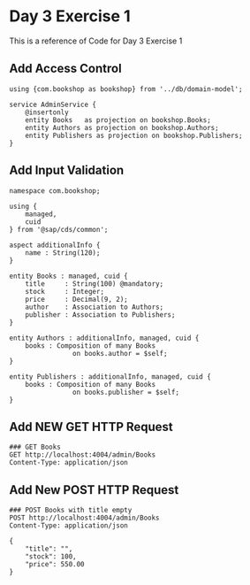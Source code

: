 # Day 3 Exercise 1
This is a reference of Code for Day 3 Exercise 1

## Add Access Control
```cds
using {com.bookshop as bookshop} from '../db/domain-model';

service AdminService {
    @insertonly
    entity Books   as projection on bookshop.Books;
    entity Authors as projection on bookshop.Authors;
    entity Publishers as projection on bookshop.Publishers;
}
```

## Add Input Validation
```cds
namespace com.bookshop;

using {
    managed,
    cuid
} from '@sap/cds/common';

aspect additionalInfo {
    name : String(120);
}

entity Books : managed, cuid {
    title     : String(100) @mandatory;
    stock     : Integer;
    price     : Decimal(9, 2);
    author    : Association to Authors;
    publisher : Association to Publishers;
}

entity Authors : additionalInfo, managed, cuid {
    books : Composition of many Books
                on books.author = $self;
}

entity Publishers : additionalInfo, managed, cuid {
    books : Composition of many Books
                on books.publisher = $self;
}
```

## Add NEW GET HTTP Request
```http
### GET Books
GET http://localhost:4004/admin/Books
Content-Type: application/json
```

## Add New POST HTTP Request
```http
### POST Books with title empty
POST http://localhost:4004/admin/Books
Content-Type: application/json

{
    "title": "",
    "stock": 100,
    "price": 550.00
}
```
